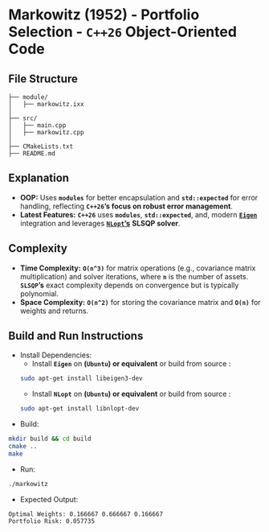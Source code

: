 # Markowitz (1952) - Portfolio Selection - __`C++26` Object-Oriented Code__

## File Structure
```
├── module/
│   ├── markowitz.ixx
│
├── src/
│   ├── main.cpp
│   ├── markowitz.cpp
│
├── CMakeLists.txt
├── README.md
```

## Explanation
- __OOP:__ Uses __`modules`__ for better encapsulation and __`std::expected`__ for error handling, reflecting __`C++26`’s focus on robust error management__.
- __Latest Features:__ __`C++26`__ uses __`modules`__, __`std::expected`__, and, modern [__`Eigen`__](https://github.com/PX4/eigen) integration and leverages [__`NLopt`’s__](https://github.com/stevengj/nlopt) __SLSQP solver__.

## Complexity
- __Time Complexity:__ __`O(n^3)`__ for matrix operations (e.g., covariance matrix multiplication) and solver iterations, where __`n`__ is the number of assets. __`SLSQP`’s__ exact complexity depends on convergence but is typically polynomial.
- __Space Complexity:__ __`O(n^2)`__ for storing the covariance matrix and __`O(n)`__ for weights and returns.

## Build and Run Instructions
- Install Dependencies:
  - Install __`Eigen`__ on __(`Ubuntu`) or equivalent__  or build from source :
  ```bash
  sudo apt-get install libeigen3-dev
  ```
  - Install __`NLopt`__ on __(`Ubuntu`) or equivalent__  or build from source :
  ```bash
  sudo apt-get install libnlopt-dev
  ```
- Build:
```bash
mkdir build && cd build
cmake ..
make
```
- Run:
```bash
./markowitz
```
- Expected Output:
```
Optimal Weights: 0.166667 0.666667 0.166667
Portfolio Risk: 0.057735
```
